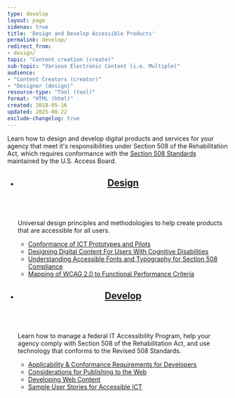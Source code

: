 ```yaml
---
type: develop
layout: page
sidenav: true
title: 'Design and Develop Accessible Products'
permalink: develop/
redirect_from:
- design/
topic: "Content creation (create)"
sub-topic: "Various Electronic Content (i.e. Multiple)"
audience:
- "Content Creators (creator)"
- "Designer (design)"
resource-type: "Tool (tool)"
format: "HTML (html)"
created: 2018-05-16
updated: 2025-08-22
exclude-changelog: true
---
```

Learn how to design and develop digital products and services for your agency that meet it's responsibilities under Section 508 of the Rehabilitation Act, which requires conformance with the <a href="https://www.access-board.gov/ict/" target="_blank" class="usa-link--external">Section 508 Standards</a> maintained by the U.S. Access Board.

<section class="usa-section">
<ul class="usa-card-group">
  <li class="usa-card mobile:grid-col-12 tablet:grid-col-6 desktop:grid-col-6">
    <div class="usa-card__container">
      <header class="usa-card__header">
        <h2 class="usa-card__heading font-family-sans"><a href="{{site.baseurl}}/develop/universal-design/">Design</a></h2>
      </header>
      <div class="usa-card__media">
        <div class="usa-card__img">
          <img src="{{site.baseurl}}/assets/images/thumbnails/thumb-develop-design-col2.png" alt="" aria-hidden="true"/>
        </div>
      </div>
      <div class="usa-card__body">
        <p>Universal design principles and methodologies to help create products that are accessible for all users.</p>
        <ul class="add-list-reset">
          <li><a href="{{site.baseurl}}/test/conformance-of-prototypes-and-pilots/">Conformance of ICT Prototypes and Pilots</a></li>
          <li><a href="{{site.baseurl}}/design/digital-content-users-with-cognitive-disabilities">Designing Digital Content For Users With Cognitive Disabilities</a></li>
          <li><a href="{{site.baseurl}}/develop/fonts-typography/">Understanding Accessible Fonts and Typography for Section 508 Compliance</a></li>
          <li><a href="{{site.baseurl}}/develop/mapping-wcag-to-fpc/">Mapping of WCAG 2.0 to Functional Performance Criteria</a></li>
        </ul>
      </div>  
    </div>
  </li>
  <li class="usa-card mobile:grid-col-12 tablet:grid-col-6 desktop:grid-col-6">
    <div class="usa-card__container">
      <header class="usa-card__header">
        <h2 class="usa-card__heading font-family-sans"><a href="{{site.baseurl}}/develop/software-websites/">Develop</a></h2>
      </header>
      <div class="usa-card__media">
        <div class="usa-card__img">
          <img src="{{site.baseurl}}/assets/images/thumbnails/thumb-develop-develop-col2.png" alt="" aria-hidden="true"/>
        </div>
      </div>
      <div class="usa-card__body">
        <p>Learn how to manage a federal IT Accessibility Program, help your agency comply with Section 508 of the Rehabilitation Act, and use technology that conforms to the Revised 508 Standards.</p>
        <ul class="add-list-reset">
          <li><a href="{{site.baseurl}}/develop/applicability-conformance/">Applicability & Conformance Requirements for Developers</a></li>
          <li><a href="{{site.baseurl}}/develop/publish-to-web/">Considerations for Publishing to the Web</a></li>
          <li><a href="{{site.baseurl}}/develop/web-content/">Developing Web Content</a></li>
          <li><a href="{{site.baseurl}}/develop/user-stories/">Sample User Stories for Accessible ICT</a></li>
        </ul>
      </div>
    </div>
  </li>
</ul>
</section>